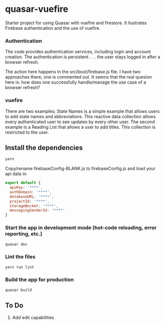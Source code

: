 # quasar-vuefire 

Starter project for using Quasar with vuefire and firestore. It llustrates Firebase authentication and the use of vuefire.

### Authentication

The code provides authentication services, including login and account creation. The authentication is persistent . . . the user stays logged in after a browser refresh.

The action here happens in the src/boot/firebase.js file. I have two approaches there, one is commented out. It seems that the real quesion here is: how does one successfully handle/manage the use case of a browser refresh? 

### vuefire

There are two examples; State Names is a simple example that allows users to add state names and abbreviations. This reactive data collection allows every authenticated user to see updates by every other user. The second example is a Reading List that allows a user to add titles. This collection is restricted to the user.

## Install the dependencies
```bash
yarn
```

Copy/rename firebaseConfig-BLANK.js to firebaseConfig.js and load your api data in.

```javascript
export default {
  apiKey: '****',
  authDomain: '****',
  databaseURL: '****',
  projectId: '****',
  storageBucket: '****',
  messagingSenderId: '****'
}

```


### Start the app in development mode (hot-code reloading, error reporting, etc.)
```bash
quasar dev
```

### Lint the files
```bash
yarn run lint
```

### Build the app for production
```bash
quasar build
```

## To Do

1. Add edit capabilities
